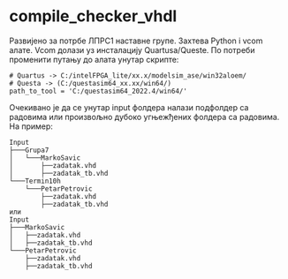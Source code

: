 ﻿# compile_checker_vhdl
Развијено за потрбе ЛПРС1 наставне групе.
Захтева Python i vcom алате. Vcom долази уз инсталацију Quartusa/Queste.
По потреби променити путању до алата унутар скрипте:
```
# Quartus -> C:/intelFPGA_lite/xx.x/modelsim_ase/win32aloem/
# Questa -> (C:/questasim64_xx.xx/win64/)
path_to_tool = 'C:/questasim64_2022.4/win64/'
```
Очекивано је да се унутар input фолдера налази подфолдер са радовима или произвољно дубоко угњежђених фолдера са радовима.
На пример:
```
Input
├───Grupa7
│   └───MarkoSavic
│       ├──zadatak.vhd
│       ├──zadatak_tb.vhd
└───Termin10h
    └───PetarPetrovic
        ├──zadatak.vhd
        ├──zadatak_tb.vhd
или
Input
├───MarkoSavic
│   ├──zadatak.vhd
│   ├──zadatak_tb.vhd
└───PetarPetrovic
    ├──zadatak.vhd
    ├──zadatak_tb.vhd
```
